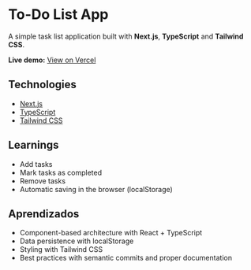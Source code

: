 # To-Do List App

A simple task list application built with **Next.js**, **TypeScript** and **Tailwind CSS**.

**Live demo:** [View on Vercel](https://todo-list-nextjs-6yh5j5jzr-biel-dev12s-projects.vercel.app)

## Technologies

- [Next.js](https://nextjs.org/)
- [TypeScript](https://www.typescriptlang.org/)
- [Tailwind CSS](https://tailwindcss.com/)

## Learnings

- Add tasks
- Mark tasks as completed
- Remove tasks
- Automatic saving in the browser (localStorage)

## Aprendizados

- Component-based architecture with React + TypeScript
- Data persistence with localStorage
- Styling with Tailwind CSS
- Best practices with semantic commits and proper documentation
